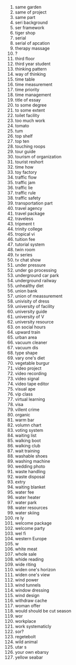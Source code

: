 1. same garden
2. same of project
3. same part
4. seri background
5. ser framework
6. tiger shop
7. serial 
8. serial of apcation
9. therapy massage
10. ?
11. third floor
12. third year student
13. thinking pattern
14. way of thinking
15. time table
16. time measurement
17. time priority
18. time management
19. title of essay
20. to some degree
21. to some extent
22. toilet facility
23. too much work
24. tomato
25. tum
26. top shelf
27. top ten
28. touching roops
29. tour guide
30. tourism of organization
31. tourist reshort
32. time how
33. toy factory
34. traffic flow
35. traffic jam
36. traffic lie
37. traffic rule
38. traffic safety
39. transportation part
40. travel agency
41. travel package
42. traveless 
43. tripment t
44. trinity college
45. tropical vi
46. tuition fee
47. tutorial system
48. twin room
49. tv series
50. tv chat show
51. under pressure
52. under go processing
53. underground car park
54. underground railway
55. unhealthy diet
56. union bank
57. union of meassurement
58. univisity of dress
59. university of facility
60. university guide
61. university of V
62. university resource
63. on social hours
64. upward train
65. urban area
66. vacuum cleaner
67. vacuum dis
68. type shape
69. vary one's diet
70. vegetable burgur
71. video project
72. video recording
73. video signal
74. video tape editor
75. visual ape
76. vip class
77. virtual learning
78. visa
79. villent crime
80. organic 
81. warm bar
82. volumn chart
83. voting system
84. waiting list
85. walking boot
86. walking club
87. wait training
88. washable shoes
89. washing machine
90. wedding photo
91. waste handling
92. waste disposal
93. extry
94. waiting blanket
95. water fee
96. water heater
97. water park
98. water resources
99. water skiing
100. re ly
101. welcome package
102. welcome party
103. wel fi
104. western Europe
105. w
106. white meat
107. whole sale
108. whide reading
109. wide riting
110. widen one's horizon
111. widen one's view
112. wind power
113. wind tunnels
114. window dressing
115. wind design
116. withdraw cache
117. woman offer
118. would should be cut season
119. wor
120. workplace
121. work systematicly
122. sor?
123. regetebolt
124. wild animal
125. utar s
126. your own ebarsy
127. yellow seabar